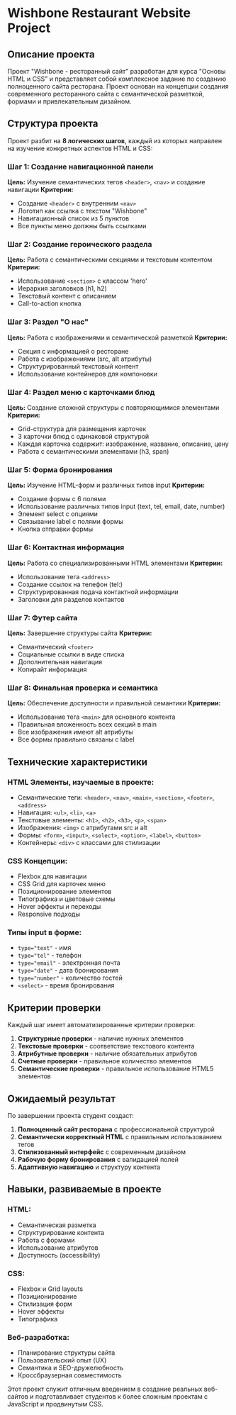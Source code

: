 # Wishbone Restaurant Website Project

## Описание проекта

Проект "Wishbone - ресторанный сайт" разработан для курса "Основы HTML и CSS" и представляет собой комплексное задание по созданию полноценного сайта ресторана. Проект основан на концепции создания современного ресторанного сайта с семантической разметкой, формами и привлекательным дизайном.

## Структура проекта

Проект разбит на **8 логических шагов**, каждый из которых направлен на изучение конкретных аспектов HTML и CSS:

### Шаг 1: Создание навигационной панели
**Цель:** Изучение семантических тегов `<header>`, `<nav>` и создание навигации
**Критерии:**
- Создание `<header>` с внутренним `<nav>`
- Логотип как ссылка с текстом "Wishbone"
- Навигационный список из 5 пунктов
- Все пункты меню должны быть ссылками

### Шаг 2: Создание героического раздела
**Цель:** Работа с семантическими секциями и текстовым контентом
**Критерии:**
- Использование `<section>` с классом 'hero'
- Иерархия заголовков (h1, h2)
- Текстовый контент с описанием
- Call-to-action кнопка

### Шаг 3: Раздел "О нас"
**Цель:** Работа с изображениями и семантической разметкой
**Критерии:**
- Секция с информацией о ресторане
- Работа с изображениями (src, alt атрибуты)
- Структурированный текстовый контент
- Использование контейнеров для компоновки

### Шаг 4: Раздел меню с карточками блюд
**Цель:** Создание сложной структуры с повторяющимися элементами
**Критерии:**
- Grid-структура для размещения карточек
- 3 карточки блюд с одинаковой структурой
- Каждая карточка содержит: изображение, название, описание, цену
- Работа с семантическими элементами (h3, span)

### Шаг 5: Форма бронирования
**Цель:** Изучение HTML-форм и различных типов input
**Критерии:**
- Создание формы с 6 полями
- Использование различных типов input (text, tel, email, date, number)
- Элемент select с опциями
- Связывание label с полями формы
- Кнопка отправки формы

### Шаг 6: Контактная информация
**Цель:** Работа со специализированными HTML элементами
**Критерии:**
- Использование тега `<address>`
- Создание ссылок на телефон (tel:)
- Структурированная подача контактной информации
- Заголовки для разделов контактов

### Шаг 7: Футер сайта
**Цель:** Завершение структуры сайта
**Критерии:**
- Семантический `<footer>`
- Социальные ссылки в виде списка
- Дополнительная навигация
- Копирайт информация

### Шаг 8: Финальная проверка и семантика
**Цель:** Обеспечение доступности и правильной семантики
**Критерии:**
- Использование тега `<main>` для основного контента
- Правильная вложенность всех секций в main
- Все изображения имеют alt атрибуты
- Все формы правильно связаны с label

## Технические характеристики

### HTML Элементы, изучаемые в проекте:
- Семантические теги: `<header>`, `<nav>`, `<main>`, `<section>`, `<footer>`, `<address>`
- Навигация: `<ul>`, `<li>`, `<a>`
- Текстовые элементы: `<h1>`, `<h2>`, `<h3>`, `<p>`, `<span>`
- Изображения: `<img>` с атрибутами src и alt
- Формы: `<form>`, `<input>`, `<select>`, `<option>`, `<label>`, `<button>`
- Контейнеры: `<div>` с классами для стилизации

### CSS Концепции:
- Flexbox для навигации
- CSS Grid для карточек меню
- Позиционирование элементов
- Типографика и цветовые схемы
- Hover эффекты и переходы
- Responsive подходы

### Типы input в форме:
- `type="text"` - имя
- `type="tel"` - телефон
- `type="email"` - электронная почта  
- `type="date"` - дата бронирования
- `type="number"` - количество гостей
- `<select>` - время бронирования

## Критерии проверки

Каждый шаг имеет автоматизированные критерии проверки:

1. **Структурные проверки** - наличие нужных элементов
2. **Текстовые проверки** - соответствие текстового контента
3. **Атрибутные проверки** - наличие обязательных атрибутов
4. **Счетные проверки** - правильное количество элементов
5. **Семантические проверки** - правильное использование HTML5 элементов

## Ожидаемый результат

По завершении проекта студент создаст:

1. **Полноценный сайт ресторана** с профессиональной структурой
2. **Семантически корректный HTML** с правильным использованием тегов
3. **Стилизованный интерфейс** с современным дизайном
4. **Рабочую форму бронирования** с валидацией полей
5. **Адаптивную навигацию** и структуру контента

## Навыки, развиваемые в проекте

### HTML:
- Семантическая разметка
- Структурирование контента
- Работа с формами
- Использование атрибутов
- Доступность (accessibility)

### CSS:
- Flexbox и Grid layouts
- Позиционирование
- Стилизация форм
- Hover эффекты
- Типографика

### Веб-разработка:
- Планирование структуры сайта
- Пользовательский опыт (UX)
- Семантика и SEO-дружелюбность
- Кроссбраузерная совместимость

Этот проект служит отличным введением в создание реальных веб-сайтов и подготавливает студентов к более сложным проектам с JavaScript и продвинутым CSS.